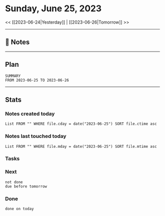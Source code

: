 


# Sunday, June 25, 2023

<< [[2023-06-24|Yesterday]] | [[2023-06-26|Tomorrow]] >>

---

## 📝 Notes




---

## Plan

```toggl
SUMMARY
FROM 2023-06-25 TO 2023-06-26
```



---
## Stats
### Notes created today
```dataview
List FROM "" WHERE file.cday = date("2023-06-25") SORT file.ctime asc
```

### Notes last touched today
```dataview
List FROM "" WHERE file.mday = date("2023-06-25") SORT file.mtime asc
```



### Tasks

### Next

```tasks
not done 
due before tomorrow
```

### Done

```tasks
done on today
```
